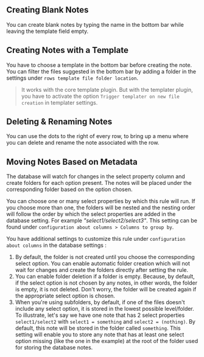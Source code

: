 ## Creating Blank Notes

You can create blank notes by typing the name in the bottom bar while leaving the template field empty.

## Creating Notes with a Template

You have to choose a template in the bottom bar before creating the note. You can filter the files suggested in the bottom bar by adding a folder in the settings under `rows template file folder location`.

> It works with the core template plugin. But with the templater plugin, you have to activate the option `Trigger templater on new file creation` in templater settings.

## Deleting & Renaming Notes

You can use the dots to the right of every row, to bring up a menu where you can delete and rename the note associated with the row.

## Moving Notes Based on Metadata

The database will watch for changes in the select property column and create folders for each option present. The notes will be placed under the corresponding folder based on the option chosen. 

You can choose one or many select properties by which this rule will run. If you choose more than one, the folders will be nested and the nesting order will follow the order by which the select properties are added in the database setting. For example *"select1/select2/select3"*. This setting can be found under `configuration about columns > Columns to group by`.

You have additional settings to customize this rule under `configuration about columns` in the database settings :

1. By default, the folder is not created until you choose the corresponding select option. You can enable automatic folder creation which will not wait for changes and create the folders directly after setting the rule.
2. You can enable folder deletion if a folder is empty. Because, by default, if the select option is not chosen by any notes, in other words, the folder is empty, it is not deleted. Don't worry, the folder will be created again if the appropriate select option is chosen.
3. When you're using subfolders, by default, if one of the files doesn't include any select option, it is stored in the lowest possible level/folder. To illustrate, let's say we have one note that has 2 select properties `select1/select2` with `select1 = something` and `select2 = (nothing)`. By default, this note will be stored in the folder called `something`. This setting will enable you to store any note that has at least one select option missing (like the one in the example) at the root of the folder used for storing the database notes.